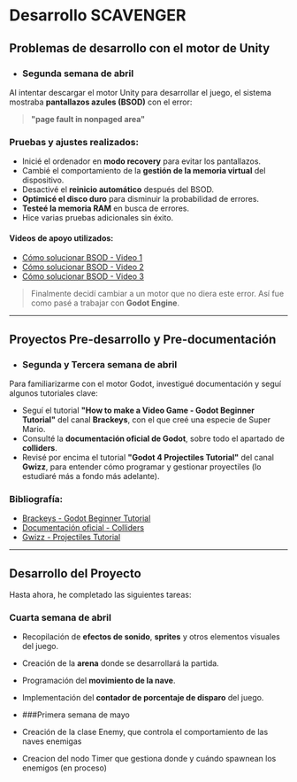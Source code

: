 # Desarrollo SCAVENGER

## Problemas de desarrollo con el motor de Unity
- ### Segunda semana de abril

Al intentar descargar el motor Unity para desarrollar el juego, el sistema mostraba **pantallazos azules (BSOD)** con el error:

> **"page fault in nonpaged area"**

### Pruebas y ajustes realizados:

- Inicié el ordenador en **modo recovery** para evitar los pantallazos.
- Cambié el comportamiento de la **gestión de la memoria virtual** del dispositivo.
- Desactivé el **reinicio automático** después del BSOD.
- **Optimicé el disco duro** para disminuir la probabilidad de errores.
- **Testeé la memoria RAM** en busca de errores.
- Hice varias pruebas adicionales sin éxito.

#### Videos de apoyo utilizados:

- [Cómo solucionar BSOD - Video 1](https://www.youtube.com/watch?v=1cJAVryIKjs)
- [Cómo solucionar BSOD - Video 2](https://www.youtube.com/watch?v=M13ntyIlW1o)
- [Cómo solucionar BSOD - Video 3](https://www.youtube.com/watch?v=d6O0H0xO1jE&t=180s)

> Finalmente decidí cambiar a un motor que no diera este error. Así fue como pasé a trabajar con **Godot Engine**.

---

## Proyectos Pre-desarrollo y Pre-documentación
- ### Segunda y Tercera semana de abril

Para familiarizarme con el motor Godot, investigué documentación y seguí algunos tutoriales clave:

- Seguí el tutorial **"How to make a Video Game - Godot Beginner Tutorial"** del canal **Brackeys**, con el que creé una especie de Super Mario.
- Consulté la **documentación oficial de Godot**, sobre todo el apartado de **colliders**.
- Revisé por encima el tutorial **"Godot 4 Projectiles Tutorial"** del canal **Gwizz**, para entender cómo programar y gestionar proyectiles (lo estudiaré más a fondo más adelante).

### Bibliografía:

- [Brackeys - Godot Beginner Tutorial](https://www.youtube.com/watch?v=LOhfqjmasi0&t=3186s)
- [Documentación oficial - Colliders](https://docs.godotengine.org/es/4.x/tutorials/physics/collision_shapes_2d.html)
- [Gwizz - Projectiles Tutorial](https://www.youtube.com/watch?v=YPvPqOqbx-I)

---

## Desarrollo del Proyecto

Hasta ahora, he completado las siguientes tareas:
### Cuarta semana de abril
- Recopilación de **efectos de sonido**, **sprites** y otros elementos visuales del juego.
- Creación de la **arena** donde se desarrollará la partida.
- Programación del **movimiento de la nave**.
- Implementación del **contador de porcentaje de disparo** del juego.

- ###Primera semana de mayo
- Creación de la clase Enemy, que controla el comportamiento de las naves enemigas
- Creacion del nodo Timer que gestiona donde y cuándo spawnean los enemigos (en proceso)  
